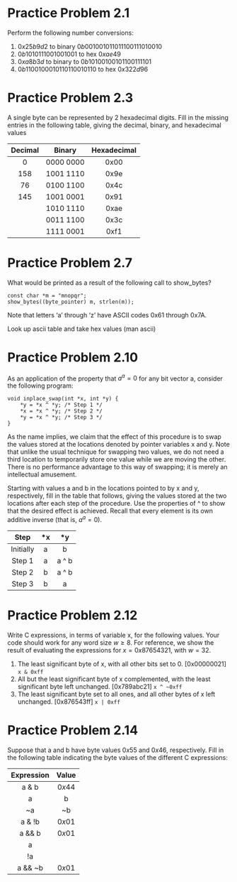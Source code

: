 # Practice Problem 2.1
Perform the following number conversions:

1. $0x25b9d2$ to binary $0b001001011011100111010010$
2. $0b1010111001001001$ to hex $0xae49$
3. $0xa8b3d$ to binary to $0b10100100101100111101$
4. $0b1100100010110110010110$ to hex $0x322d96$

# Practice Problem 2.3
A single byte can be represented by 2 hexadecimal digits. Fill in the missing entries in the following table, giving the decimal, binary, and hexadecimal values

| Decimal | Binary    | Hexadecimal |
| :-----: | :----:    | :---------: |
| 0       | 0000 0000 | 0x00        |
| 158     | 1001 1110 | 0x9e        |
| 76      | 0100 1100 | 0x4c        |
| 145     | 1001 0001 | 0x91        |
|         | 1010 1110 | 0xae        |
|         | 0011 1100 | 0x3c        |
|         | 1111 0001 | 0xf1        |

# Practice Problem 2.7
What would be printed as a result of the following call to show_bytes?

```
const char *m = "mnopqr";
show_bytes((byte_pointer) m, strlen(m));
```

Note that letters ‘a’ through ‘z’ have ASCII codes 0x61 through 0x7A.

Look up ascii table and take hex values (man ascii)

# Practice Problem 2.10
As an application of the property that $a ^ a = 0$ for any bit vector a, consider the following program:

```
void inplace_swap(int *x, int *y) {
    *y = *x ^ *y; /* Step 1 */
    *x = *x ^ *y; /* Step 2 */
    *y = *x ^ *y; /* Step 3 */
}
```

As the name implies, we claim that the effect of this procedure is to swap the values stored at the locations denoted by pointer variables x and y. Note that unlike the usual technique for swapping two values, we do not need a third location to temporarily store one value while we are moving the other. There is no performance advantage to this way of swapping; it is merely an intellectual amusement.

Starting with values a and b in the locations pointed to by x and y, respectively, fill in the table that follows, giving the values stored at the two locations after each step of the procedure. Use the properties of ^ to show that the desired effect is achieved. Recall that every element is its own additive inverse (that is, $a ^ a = 0$).

| Step      | *x | *y    |
| :-------: |:--:|:-----:|
| Initially | a  | b     |
| Step 1    | a  | a ^ b |
| Step 2    | b  | a ^ b |
| Step 3    | b  | a     |

# Practice Problem 2.12
Write C expressions, in terms of variable x, for the following values. Your code should work for any word size $w \geq 8$. For reference, we show the result of evaluating the expressions for $x = 0x87654321$, with $w = 32$.

1. The least significant byte of x, with all other bits set to 0. [0x00000021] `x & 0xff`
2. All but the least significant byte of x complemented, with the least significant byte left unchanged. [0x789abc21] `x ^ ~0xff`
3. The least significant byte set to all ones, and all other bytes of x left unchanged. [0x876543ff] `x | 0xff`

# Practice Problem 2.14
Suppose that a and b have byte values $0x55$ and $0x46$, respectively. Fill in the following table indicating the byte values of the different C expressions:

| Expression | Value  |
| :--------: | :----: |
| a & b      | $0x44$ |
| a | b      | $0x57$ |
| ~a | ~b    | $0xbb$ |
| a & !b     | $0x01$ |
| a && b     | $0x01$ |
| a || b     | $0x01$ |
| !a || !b   | $0x00$ |
| a && ~b    | $0x01$ |
